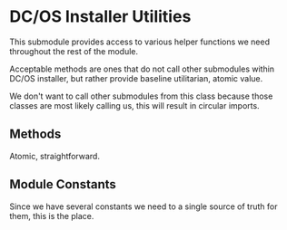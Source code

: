 # DC/OS Installer Utilities
This submodule provides access to various helper functions we need throughout the rest of the module.

Acceptable methods are ones that do not call other submodules within DC/OS installer, but rather provide baseline utilitarian, atomic value.

We don't want to call other submodules from this class because those classes are most likely calling us, this will result in circular imports.

## Methods
Atomic, straightforward.

## Module Constants
Since we have several constants we need to a single source of truth for them, this is the place.
